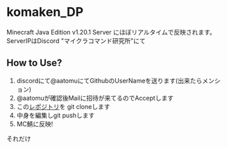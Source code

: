 # komaken_DP
Minecraft Java Edition v1.20.1 Server にほぼリアルタイムで反映されます。  
ServerIPはDiscord "マイクラコマンド研究所"にて

## How to Use?
1. discordにて@aatomuにてGithubのUserNameを送ります(出来たらメンション)
2. @aatomuが確認後Mailに招待が来てるのでAcceptします
3. この[レポジトリ](https://github.com/atomu21263/komaken.git)を git cloneします
4. 中身を編集しgit pushします
5. MC鯖に反映!

それだけ